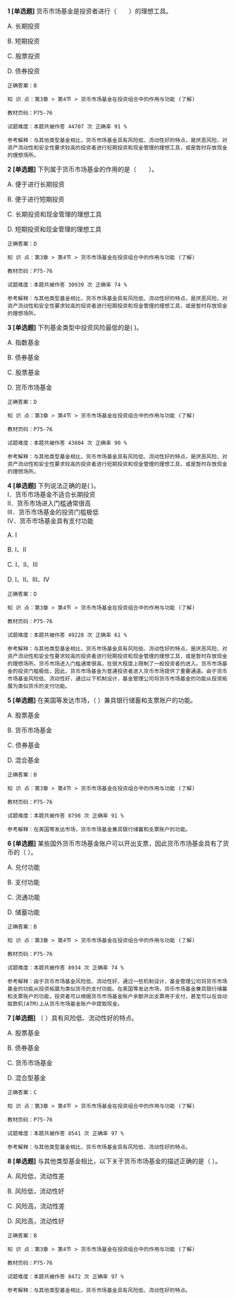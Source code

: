 **1 [单选题]** 货币市场基金是投资者进行（&emsp;&emsp;）的理想工具。

A. 长期投资

B. 短期投资

C. 股票投资

D. 债券投资

```
正确答案：B

知 识 点：第3章 > 第4节 > 货币市场基金在投资组合中的作用与功能 (了解)

教材页码：P75-76

试题难度：本题共被作答 44707 次 正确率 91 %

参考解释：与其他类型基金相比，货币市场基金具有风险低、流动性好的特点，是厌恶风险、对资产流动性和安全性要求较高的投资者进行短期投资和现金管理的理想工具，或是暂时存放现金的理想场所。
```


**2 [单选题]** 下列属于货币市场基金的作用的是（&emsp;&emsp;）。

A. 便于进行长期投资

B. 便于进行短期投资

C. 长期投资和现金管理的理想工具

D. 短期投资和现金管理的理想工具

```
正确答案：D

知 识 点：第3章 > 第4节 > 货币市场基金在投资组合中的作用与功能 (了解)

教材页码：P75-76

试题难度：本题共被作答 30939 次 正确率 74 %

参考解释：与其他类型基金相比，货币市场基金具有风险低、流动性好的特点，是厌恶风险、对资产流动性和安全性要求较高的投资者进行短期投资和现金管理的理想工具，或是暂时存放现金的理想场所。
```


**3 [单选题]** 下列基金类型中投资风险最低的是(       )。 

A. 指数基金

B. 债券基金

C. 股票基金

D. 货币市场基金 

```
正确答案：D

知 识 点：第3章 > 第4节 > 货币市场基金在投资组合中的作用与功能 (了解)

教材页码：P75-76

试题难度：本题共被作答 43804 次 正确率 90 %

参考解释：与其他类型基金相比，货币市场基金具有风险低、流动性好的特点，是厌恶风险、对资产流动性和安全性要求较高的投资者进行短期投资和现金管理的理想工具，或是暂时存放现金的理想场所。
```


**4 [单选题]** 下列说法正确的是(       )。<br />
Ⅰ．货币市场基金不适合长期投资<br />
Ⅱ．货币市场进入门槛通常很高<br />
Ⅲ．货币市场基金的投资门槛极低<br />
Ⅳ．货币市场基金具有支付功能

A. Ⅰ

B. Ⅰ、Ⅱ

C. Ⅰ、Ⅱ、Ⅲ

D. Ⅰ、Ⅱ、Ⅲ、Ⅳ

```
正确答案：D

知 识 点：第3章 > 第4节 > 货币市场基金在投资组合中的作用与功能 (了解)

教材页码：P75-76

试题难度：本题共被作答 49228 次 正确率 61 %

参考解释：与其他类型基金相比，货币市场基金具有风险低、流动性好的特点，是厌恶风险、对资产流动性和安全性要求较高的投资者进行短期投资和现金管理的理想工具，或是暂时存放现金的理想场所。货币市场进入门槛通常很高，在很大程度上限制了一般投资者的进入。货币市场基金的投资门槛极低，因此，货币市场基金为普通投资者进入货币市场提供了重要通道。由于货币市场基金风险低、流动性好，通过以下机制设计，基金管理公司将货币市场基金的功能从投资拓展为类似货币的支付功能。
```


**5 [单选题]** 在美国等发达市场，（       ）兼具银行储蓄和支票账户的功能。

A. 股票基金

B. 货币市场基金

C. 债券基金

D. 混合基金

```
正确答案：B

知 识 点：第3章 > 第4节 > 货币市场基金在投资组合中的作用与功能 (了解)

教材页码：P75-76

试题难度：本题共被作答 8798 次 正确率 91 %

参考解释：在美国等发达市场，货币市场基金兼具银行储蓄和支票账户的功能。
```


**6 [单选题]** 某些国外货币市场基金账户可以开出支票，因此货币市场基金具有了货币的（        ）。

A. 兑付功能

B. 支付功能

C. 流通功能

D. 储蓄功能

```
正确答案：B

知 识 点：第3章 > 第4节 > 货币市场基金在投资组合中的作用与功能 (了解)

教材页码：P75-76

试题难度：本题共被作答 8934 次 正确率 74 %

参考解释：由于货币市场基金风险低、流动性好，通过一些机制设计，基金管理公司将货币市场基金的功能从投资拓展为类似货币的支付功能。在美国等发达市场，货币市场基金兼具银行储蓄和支票账户的功能，投资者可以根据货币市场基金账户余额开出支票用于支付，甚至可以在自动取款机(ATM)上从货币市场基金账户中提取现金。
```


**7 [单选题]** （       ）具有风险低、流动性好的特点。

A. 股票基金

B. 债券基金

C. 货币市场基金

D. 混合型基金

```
正确答案：C

知 识 点：第3章 > 第4节 > 货币市场基金在投资组合中的作用与功能 (了解)

教材页码：P75-76

试题难度：本题共被作答 8541 次 正确率 97 %

参考解释：与其他类型基金相比，货币市场基金具有风险低、流动性好的特点。
```


**8 [单选题]** 与其他类型基金相比，以下关于货币市场基金的描述正确的是（       ）。

A. 风险低，流动性差

B. 风险低，流动性好

C. 风险高，流动性差&nbsp;

D. 风险高，流动性好

```
正确答案：B

知 识 点：第3章 > 第4节 > 货币市场基金在投资组合中的作用与功能 (了解)

教材页码：P75-76

试题难度：本题共被作答 8472 次 正确率 97 %

参考解释：与其他类型基金相比，货币市场基金具有风险低、流动性好的特点。
```


